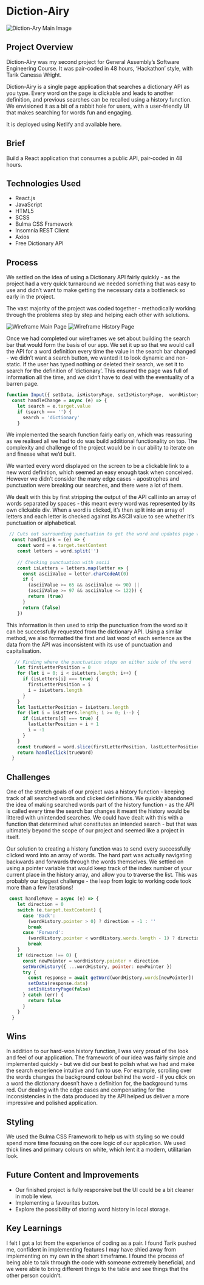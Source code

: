 # Diction-Airy

![Diction-Ary Main Image](./assets/image1.png)


## Project Overview

Diction-Airy was my second project for General Assembly’s Software Engineering Course. It was pair-coded in 48 hours, ‘Hackathon’ style, with Tarik Canessa Wright.

Diction-Airy is a single page application that searches a dictionary API as you type. Every word on the page is clickable and leads to another definition, and previous searches can be recalled using a history function. We envisioned it as a bit of a rabbit hole for users, with a user-friendly UI that makes searching for words fun and engaging.

It is deployed using Netlify and available here.

## Brief

Build a React application that consumes a public API, pair-coded in 48 hours.

## Technologies Used

* React.js
* JavaScript
* HTML5
* SCSS
* Bulma CSS Framework
* Insomnia REST Client
* Axios
* Free Dictionary API

## Process

We settled on the idea of using a Dictionary API fairly quickly - as the project had a very quick turnaround we needed something that was easy to use and didn’t want to make getting the necessary data a bottleneck so early in the project.

The vast majority of the project was coded together - methodically working through the problems step by step and helping each other with solutions.

![Wireframe Main Page](./assets/image2.png)
![Wireframe History Page](./assets/image3.png)

Once we had completed our wireframes we set about building the search bar that would form the basis of our app. We set it up so that we would call the API for a word definition every time the value in the search bar changed - we didn’t want a search button, we wanted it to look dynamic and non-static. If the user has typed nothing or deleted their search, we set it to search for the definition of ‘dictionary’. This ensured the page was full of information all the time, and we didn’t have to deal with the eventuality of a barren page.

```javascript 
function Input({ setData, isHistoryPage, setIsHistoryPage,  wordHistory, setWordHistory }) {
  const handleChange = async (e) => {
    let search = e.target.value
    if (search === '') {
      search = 'dictionary'
    }
```


We implemented the search function fairly early on, which was reassuring as we realised all we had to do was build additional functionality on top. The complexity and challenge of the project would be in our ability to iterate on and finesse what we’d built.

We wanted every word displayed on the screen to be a clickable link to a new word definition, which seemed an easy enough task when conceived. However we didn’t consider the many edge cases - apostrophes and punctuation were breaking our searches, and there were a lot of them. 

We dealt with this by first stripping the output of the API call into an array of words separated by spaces - this meant every word was represented by its own clickable div. When a word is clicked, it’s then split into an array of letters and each letter is checked against its ASCII value to see whether it’s punctuation or alphabetical. 

```javascript 
 // Cuts out surrounding punctuation to get the word and updates page with it
  const handleLink = (e) => {
    const word = e.target.textContent
    const letters = word.split('')
    
    // Checking punctuation with ascii
    const isLetters = letters.map(letter => {
      const asciiValue = letter.charCodeAt(0)
      if (
        (asciiValue >= 65 && asciiValue <= 90) || 
        (asciiValue >= 97 && asciiValue <= 122)) {
        return (true)
      }
      return (false)
    })
```

This information is then used to strip the punctuation from the word so it can be successfully requested from the dictionary API. Using a similar method, we also formatted the first and last word of each sentence as the data from the API was inconsistent with its use of punctuation and capitalisation.

```javascript 
   // Finding where the punctuation stops on either side of the word
    let firstLetterPosition = 0
    for (let i = 0; i < isLetters.length; i++) {
      if (isLetters[i] === true) {
        firstLetterPosition = i
        i = isLetters.length
      }
    }
    let lastLetterPosition = isLetters.length
    for (let i = isLetters.length; i >= 0; i--) {
      if (isLetters[i] === true) {
        lastLetterPosition = i + 1
        i = -1
      }
    }
    const trueWord = word.slice(firstLetterPosition, lastLetterPosition)
    return handleClick(trueWord)
  }
```


## Challenges

One of the stretch goals of our project was a history function - keeping track of all searched words and clicked definitions. We quickly abandoned the idea of making searched words part of the history function - as the API is called every time the search bar changes it meant the history would be littered with unintended searches. We could have dealt with this with a function that determined what constitutes an intended search - but that was ultimately beyond the scope of our project and seemed like a project in itself.

Our solution to creating a history function was to send every successfully clicked word into an array of words. The hard part was actually navigating backwards and forwards through the words themselves. We settled on using a pointer variable that would keep track of the index number of your current place in the history array, and allow you to traverse the list. This was probably our biggest challenge - the leap from logic to working code took more than a few iterations!

```javascript 
 const handleMove = async (e) => {
    let direction = 0
    switch (e.target.textContent) {
      case 'Back':
        (wordHistory.pointer > 0) ? direction = -1 : ''
        break
      case 'Forward':
        (wordHistory.pointer < wordHistory.words.length - 1) ? direction = 1 : ''
        break
    }
    if (direction !== 0) {
      const newPointer = wordHistory.pointer + direction
      setWordHistory({ ...wordHistory, pointer: newPointer })
      try {
        const response = await getWord(wordHistory.words[newPointer])
        setData(response.data)
        setIsHistoryPage(false)
      } catch (err) {
        return false
      } 
    }
  }
```

## Wins

In addition to our hard-won history function, I was very proud of the look and feel of our application. The framework of our idea was fairly simple and implemented quickly - but we did our best to polish what we had and make the search experience intuitive and fun to use. For example, scrolling over the words changes the background colour behind the word - if you click on a word the dictionary doesn’t have a definition for, the background turns red. Our dealing with the edge cases and compensating for the inconsistencies in the data produced by the API helped us deliver a more impressive and polished application.

## Styling

We used the Bulma CSS Framework to help us with styling so we could spend more time focusing on the core logic of our application. We used thick lines and primary colours on white, which lent it a modern, utilitarian look.

## Future Content and Improvements

* Our finished project is fully responsive but the UI could be a bit cleaner in mobile view.
* Implementing a favourites button.
* Explore the possibility of storing word history in local storage.

## Key Learnings

I felt I got a lot from the experience of coding as a pair. I found Tarik pushed me, confident in implementing features I may have shied away from implementing on my own in the short timeframe. I found the process of being able to talk through the code with someone extremely beneficial, and we were able to bring different things to the table and see things that the other person couldn’t.
